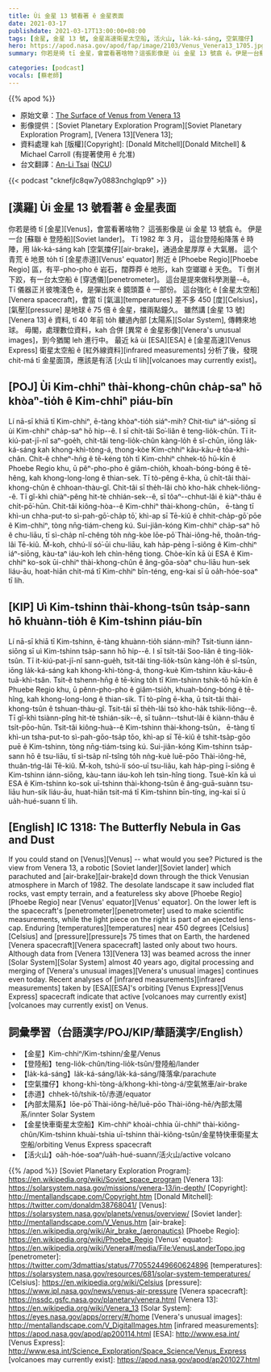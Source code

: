 ```yaml
---
title: Ùi 金星 13 號看著 ê 金星表面
date: 2021-03-17
publishdate: 2021-03-17T13:00:00+08:00
tags: [金星, 金星 13 號, 金星高速衛星太空船, 活火山, la̍k-ká-sáng, 空氣擋仔]
hero: https://apod.nasa.gov/apod/fap/image/2103/Venus_Venera13_1705.jpg
summary: 你若是徛 tī 金星，會當看著啥物？這張影像是 ùi 金星 13 號翕 ê。伊是一台蘇聯 ê 登陸船。Tī 1982 年 3 月，這台登陸船降落 ê 時陣，用 la̍k-ká-sáng kah 空氣擋仔，通過金星厚厚 ê 大氣層。

categories: [podcast]
vocals: [蔡老師]
---
```


{{% apod %}}

- 原始文章：[The Surface of Venus from Venera 13](https://apod.nasa.gov/apod/ap210317.html)
- 影像提供：[Soviet Planetary Exploration Program][Soviet Planetary Exploration Program], [Venera 13][Venera 13];
- 資料處理 kah [版權][Copyright]: [Donald Mitchell][Donald Mitchell] & Michael Carroll (有提著使用 ê 允准)
- 台文翻譯：[An-Li Tsai](mailto:thianbun.taigi@gmail.com) ([NCU](https://www.astro.ncu.edu.tw))

{{< podcast "cknefjlc8qw7y0883nchglqp9" >}}

## [漢羅] Ùi 金星 13 號看著 ê 金星表面
你若是徛 tī [金星][Venus]，會當看著啥物？
這張影像是 ùi 金星 13 號翕 ê。
伊是一台 [蘇聯 ê 登陸船][Soviet lander]。
Tī 1982 年 3 月， 這台登陸船降落 ê 時陣，用 la̍k-ká-sáng kah [空氣擋仔][air-brake]，通過金星厚厚 ê 大氣層。
這个青荒 ê 地景 to̍h tī [金星赤道][Venus' equator] 附近 ê [Phoebe Regio][Phoebe Regio] 區，有平-pho-pho ê 岩石，闊莽莽 ê 地形，kah 空瑯瑯 ê 天色。
Tī 倒爿下跤，有一台太空船 ê [穿透儀][penetrometer]。
這台是提來做科學測量--ê。
Tī 儀器正爿彼塊淺色 ê，是彈出來 ê 鏡頭蓋 ê 一部份。
這台強化 ê [金星太空船][Venera spacecraft]，會當 tī [氣溫][temperatures] 差不多 450 [度][Celsius]，[氣壓][pressure] 是地球 ê 75 倍 ê 金星，擋兩點鐘久。
雖然講 [金星 13 號][Venera 13] ê 資料, tī 40 年前 to̍h 軁過內部 [太陽系][Solar System], 傳轉來地球。
毋閣，處理數位資料，kah 合併 [異常 ê 金星影像][Venera's unusual images]，到今猶閣 leh 進行中。
最近 kā ùi [ESA][ESA] ê [金星高速][Venus Express] 衛星太空船 ê [紅外線資料][infrared measurements] 分析了後，發現 chit-má tī 金星面頂，應該是有活 [火山 tī lih][volcanoes may currently exist]。

## [POJ] Ùi Kim-chhiⁿ thài-khong-chûn cha̍p-saⁿ hō khòaⁿ-tio̍h ê Kim-chhiⁿ piáu-bīn

Lí nā-sī khiā tī Kim-chhiⁿ, ē-tàng khòaⁿ-tio̍h siáⁿ-mih?
Chit-tiuⁿ iáⁿ-siōng sī ùi Kim-chhiⁿ cha̍p-saⁿ hō hip--ê.
I sī chi̍t-tâi So͘-liân ê teng-lio̍k-chûn.
Tī it-kiú-pat-jī-nî saⁿ-goe̍h, chit-tâi teng-lio̍k-chûn kàng-lo̍h ê sî-chūn, iōng la̍k-ká-sáng kah khong-khì-tòng-á, thong-kòe Kim-chhiⁿ kāu-kāu-ê tōa-khì-chân.
Chit-ê chheⁿ-hn̄g ê tē-kéng to̍h tī Kim-chhiⁿ chhek-tō hū-kīn ê Phoebe Regio khu, ū pêⁿ-pho-pho ê giâm-chio̍h, khoah-bóng-bóng ê tē-hêng, kah khong-long-long ê thian-sek.
Tī tò-pêng ē-kha, ū chi̍t-tâi thài-khong-chûn ê chhoan-thàu-gî.
Chit-tâi sī the̍h-lâi chò kho-ha̍k chhek-liông--ê.
Tī gî-khì chiàⁿ-pêng hit-tè chhián-sek--ê, sī tôaⁿ--chhut-lâi ê kiàⁿ-thâu ê chi̍t-pō͘-hūn.
Chit-tâi kiông-hòa--ê Kim-chhiⁿ thài-khong-chûn， ē-tàng tī khì-un chha-put-to sì-pah-gō͘-cha̍p tō͘, khì-ap sī Tē-kiû ê chhit-cha̍p-gō͘ pōe ê Kim-chhiⁿ, tòng nn̄g-tiám-cheng kú.
Sui-jiân-kóng Kim-chhiⁿ cha̍p-saⁿ hō ê chu-liāu, tī sì-cha̍p nî-chêng to̍h nǹg-kòe lōe-pō͘ Thài-iông-hē, thoân-tńg-lâi Tē-kiû.
M̄-koh, chhú-lí só͘-ūi chu-liāu, kah ha̍p-pèng ī-siông ê Kim-chhiⁿ iáⁿ-siōng, kàu-taⁿ iáu-koh leh chìn-hêng tiong.
Chòe-kīn kā ùi ESA ê Kim-chhiⁿ ko-sok ūi-chhiⁿ thài-khong-chûn ê âng-gōa-sòaⁿ chu-liāu hun-sek liáu-āu, hoat-hiān chit-má tī Kim-chhiⁿ bīn-téng, eng-kai sī ū oa̍h-hóe-soaⁿ tī lih.

## [KIP] Uì Kim-tshinn thài-khong-tsûn tsa̍p-sann hō khuànn-tio̍h ê Kim-tshinn piáu-bīn

Lí nā-sī khiā tī Kim-tshinn, ē-tàng khuànn-tio̍h siánn-mih?
Tsit-tiunn iánn-siōng sī uì Kim-tshinn tsa̍p-sann hō hip--ê.
I sī tsi̍t-tâi Soo-liân ê ting-lio̍k-tsûn.
Tī it-kiú-pat-jī-nî sann-gue̍h, tsit-tâi ting-lio̍k-tsûn kàng-lo̍h ê sî-tsūn, iōng la̍k-ká-sáng kah khong-khì-tòng-á, thong-kuè Kim-tshinn kāu-kāu-ê tuā-khì-tsân.
Tsit-ê tshenn-hn̄g ê tē-kíng to̍h tī Kim-tshinn tshik-tō hū-kīn ê Phuebe Regio khu, ū pênn-pho-pho ê giâm-tsio̍h, khuah-bóng-bóng ê tē-hîng, kah khong-long-long ê thian-sik.
Tī tò-pîng ē-kha, ū tsi̍t-tâi thài-khong-tsûn ê tshuan-thàu-gî.
Tsit-tâi sī the̍h-lâi tsò kho-ha̍k tshik-liông--ê.
Tī gî-khì tsiànn-pîng hit-tè tshián-sik--ê, sī tuânn--tshut-lâi ê kiànn-thâu ê tsi̍t-pōo-hūn.
Tsit-tâi kiông-huà--ê Kim-tshinn thài-khong-tsûn， ē-tàng tī khì-un tsha-put-to sì-pah-gōo-tsa̍p tōo, khì-ap sī Tē-kiû ê tshit-tsa̍p-gōo puē ê Kim-tshinn, tòng nn̄g-tiám-tsing kú.
Sui-jiân-kóng Kim-tshinn tsa̍p-sann hō ê tsu-liāu, tī sì-tsa̍p nî-tsîng to̍h nǹg-kuè luē-pōo Thài-iông-hē, thuân-tńg-lâi Tē-kiû.
M̄-koh, tshú-lí sóo-uī tsu-liāu, kah ha̍p-pìng ī-siông ê Kim-tshinn iánn-siōng, kàu-tann iáu-koh leh tsìn-hîng tiong.
Tsuè-kīn kā uì ESA ê Kim-tshinn ko-sok uī-tshinn thài-khong-tsûn ê âng-guā-suànn tsu-liāu hun-sik liáu-āu, huat-hiān tsit-má tī Kim-tshinn bīn-tíng, ing-kai sī ū ua̍h-hué-suann tī lih.

## [English] IC 1318: The Butterfly Nebula in Gas and Dust

If you could stand on [Venus][Venus] -- what would you see? Pictured is the view from Venera 13, a robotic [Soviet lander][Soviet lander] which parachuted and [air-brake][air-brake]d down through the thick Venusian atmosphere in March of 1982. The desolate landscape it saw included flat rocks, vast empty terrain, and a featureless sky above [Phoebe Regio][Phoebe Regio] near [Venus' equator][Venus' equator]. On the lower left is the spacecraft's [penetrometer][penetrometer] used to make scientific measurements, while the light piece on the right is part of an ejected lens-cap. Enduring [temperatures][temperatures] near 450 degrees [Celsius][Celsius] and [pressure][pressure]s 75 times that on Earth, the hardened [Venera spacecraft][Venera spacecraft] lasted only about two hours. Although data from [Venera 13][Venera 13] was beamed across the inner [Solar System][Solar System] almost 40 years ago, digital processing and merging of [Venera's unusual images][Venera's unusual images] continues even today. Recent analyses of [infrared measurements][infrared measurements] taken by [ESA][ESA]'s orbiting [Venus Express][Venus Express] spacecraft indicate that active [volcanoes may currently exist][volcanoes may currently exist] on Venus.

## 詞彙學習（台語漢字/POJ/KIP/華語漢字/English）

- 【金星】Kim-chhiⁿ/Kim-tshinn/金星/Venus
- 【登陸船】teng-lio̍k-chûn/ting-lio̍k-tsûn/登陸船/lander
- 【la̍k-ká-sáng】la̍k-ká-sáng/la̍k-ká-sáng/降落傘/parachute
- 【空氣擋仔】khong-khì-tòng-á/khong-khì-tòng-á/空氣煞車/air-brake
- 【赤道】chhek-tō/tshik-tō/赤道/equator
- 【內部太陽系】lōe-pō͘ Thài-iông-hē/luē-pōo Thài-iông-hē/內部太陽系/innter Solar System
- 【金星快車衛星太空船】Kim-chhiⁿ khoài-chhia ūi-chhiⁿ thài-kiông-chûn/Kim-tshinn khuài-tshia uī-tshinn thài-kiông-tsûn/金星特快車衛星太空船/orbiting Venus Express spacecraft
- 【活火山】oa̍h-hóe-soaⁿ/ua̍h-hué-suann/活火山/active volcano


{{% /apod %}}
[Soviet Planetary Exploration Program]: https://en.wikipedia.org/wiki/Soviet_space_program
[Venera 13]: https://solarsystem.nasa.gov/missions/venera-13/in-depth/
[Copyright]: http://mentallandscape.com/Copyright.htm
[Donald Mitchell]: https://twitter.com/donaldm38768041/
[Venus]: https://solarsystem.nasa.gov/planets/venus/overview/
[Soviet lander]: http://mentallandscape.com/V_Venus.htm
[air-brake]: https://en.wikipedia.org/wiki/Air_brake_(aeronautics)
[Phoebe Regio]: https://en.wikipedia.org/wiki/Phoebe_Regio
[Venus' equator]: https://en.wikipedia.org/wiki/Venera#/media/File:VenusLanderTopo.jpg
[penetrometer]: https://twitter.com/3dmattias/status/770552449660624896
[temperatures]: https://solarsystem.nasa.gov/resources/681/solar-system-temperatures/
[Celsius]: https://en.wikipedia.org/wiki/Celsius
[pressure]: https://www.jpl.nasa.gov/news/venus-air-pressure
[Venera spacecraft]: https://nssdc.gsfc.nasa.gov/planetary/venera.html
[Venera 13]: https://en.wikipedia.org/wiki/Venera_13
[Solar System]: https://eyes.nasa.gov/apps/orrery/#/home
[Venera's unusual images]: http://mentallandscape.com/V_DigitalImages.htm
[infrared measurements]: https://apod.nasa.gov/apod/ap200114.html
[ESA]: http://www.esa.int/
[Venus Express]: http://www.esa.int/Science_Exploration/Space_Science/Venus_Express
[volcanoes may currently exist]: https://apod.nasa.gov/apod/ap201027.html

